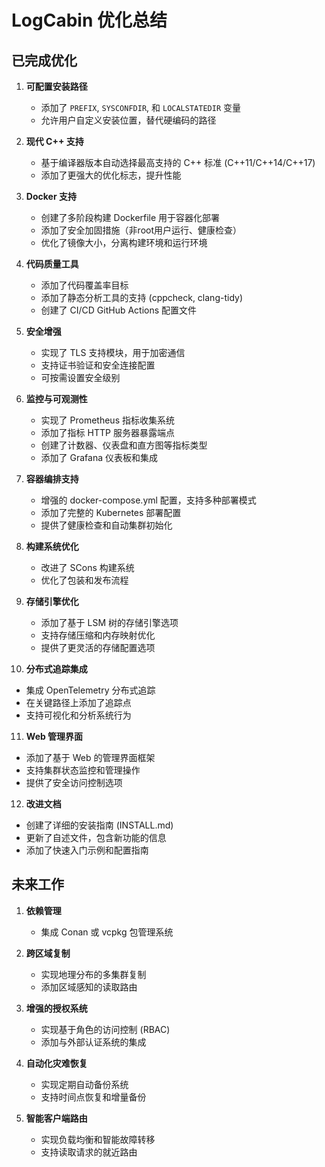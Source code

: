 # LogCabin 优化总结

## 已完成优化

1. **可配置安装路径**
   - 添加了 `PREFIX`, `SYSCONFDIR`, 和 `LOCALSTATEDIR` 变量
   - 允许用户自定义安装位置，替代硬编码的路径

2. **现代 C++ 支持**
   - 基于编译器版本自动选择最高支持的 C++ 标准 (C++11/C++14/C++17)
   - 添加了更强大的优化标志，提升性能

3. **Docker 支持**
   - 创建了多阶段构建 Dockerfile 用于容器化部署
   - 添加了安全加固措施（非root用户运行、健康检查）
   - 优化了镜像大小，分离构建环境和运行环境

4. **代码质量工具**
   - 添加了代码覆盖率目标
   - 添加了静态分析工具的支持 (cppcheck, clang-tidy)
   - 创建了 CI/CD GitHub Actions 配置文件

5. **安全增强**
   - 实现了 TLS 支持模块，用于加密通信
   - 支持证书验证和安全连接配置
   - 可按需设置安全级别

6. **监控与可观测性**
   - 实现了 Prometheus 指标收集系统
   - 添加了指标 HTTP 服务器暴露端点
   - 创建了计数器、仪表盘和直方图等指标类型
   - 添加了 Grafana 仪表板和集成

7. **容器编排支持**
   - 增强的 docker-compose.yml 配置，支持多种部署模式
   - 添加了完整的 Kubernetes 部署配置
   - 提供了健康检查和自动集群初始化

8. **构建系统优化**
   - 改进了 SCons 构建系统
   - 优化了包装和发布流程

9. **存储引擎优化**
   - 添加了基于 LSM 树的存储引擎选项
   - 支持存储压缩和内存映射优化
   - 提供了更灵活的存储配置选项

10. **分布式追踪集成**
   - 集成 OpenTelemetry 分布式追踪
   - 在关键路径上添加了追踪点
   - 支持可视化和分析系统行为

11. **Web 管理界面**
   - 添加了基于 Web 的管理界面框架
   - 支持集群状态监控和管理操作
   - 提供了安全访问控制选项

12. **改进文档**
   - 创建了详细的安装指南 (INSTALL.md)
   - 更新了自述文件，包含新功能的信息
   - 添加了快速入门示例和配置指南

## 未来工作

1. **依赖管理**
   - 集成 Conan 或 vcpkg 包管理系统

2. **跨区域复制**
   - 实现地理分布的多集群复制
   - 添加区域感知的读取路由

3. **增强的授权系统**
   - 实现基于角色的访问控制 (RBAC)
   - 添加与外部认证系统的集成

4. **自动化灾难恢复**
   - 实现定期自动备份系统
   - 支持时间点恢复和增量备份

5. **智能客户端路由**
   - 实现负载均衡和智能故障转移
   - 支持读取请求的就近路由
